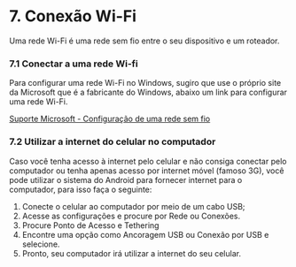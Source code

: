 # 7. Conexão Wi-Fi

Uma rede Wi-Fi é uma rede sem fio entre o seu dispositivo e um roteador.

### 7.1 Conectar a uma rede Wi-fi

Para configurar uma rede Wi-Fi no Windows, sugiro que use o próprio site da Microsoft que é a fabricante do Windows, abaixo um link para configurar uma rede Wi-Fi.

[Suporte Microsoft - Configuração de uma rede sem fio](https://support.microsoft.com/pt-br/windows/configura%C3%A7%C3%A3o-de-uma-rede-sem-fio-97914e31-3aa4-406d-cef6-f1629e2c3721)

### 7.2 Utilizar a internet do celular no computador

Caso você tenha acesso à internet pelo celular e não consiga conectar pelo computador ou tenha apenas acesso por internet móvel (famoso 3G), você pode utilizar o sistema do Android para fornecer internet para o computador, para isso faça o seguinte:

1. Conecte o celular ao computador por meio de um cabo USB;
2. Acesse as configurações e procure por Rede ou Conexões.
3. Procure Ponto de Acesso e Tethering
4. Encontre uma opção como Ancoragem USB ou Conexão por USB e selecione.
5. Pronto, seu computador irá utilizar a internet do seu celular.

